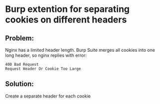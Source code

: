 # Burp extention for separating cookies on different headers

## Problem:
Nginx has a limited header length. Burp Suite merges all cookies into one long header, so nginx replies with error:
```
400 Bad Request
Request Header Or Cookie Too Large
```

## Solution:
Create a separate header for each cookie
